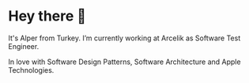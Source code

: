 
# Hey there 👋  

It's Alper from Turkey. I’m currently working at Arcelik as Software Test Engineer.

In love with Software Design Patterns, Software Architecture and Apple Technologies.


